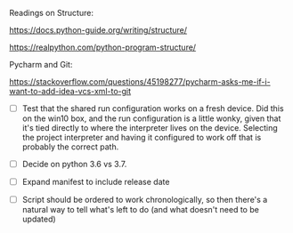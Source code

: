 Readings on Structure:

https://docs.python-guide.org/writing/structure/

https://realpython.com/python-program-structure/

Pycharm and Git:

https://stackoverflow.com/questions/45198277/pycharm-asks-me-if-i-want-to-add-idea-vcs-xml-to-git

- [ ] Test that the shared run configuration works on a fresh device.
Did this on the win10 box, and the run configuration is a little wonky, given that it's tied directly to where the interpreter lives on the device. Selecting the project interpreter and having it configured to work off that is probably the correct path.

- [ ] Decide on python 3.6 vs 3.7.

- [ ] Expand manifest to include release date
- [ ] Script should be ordered to work chronologically, so then there's a natural way to tell what's left to do (and what doesn't need to be updated)